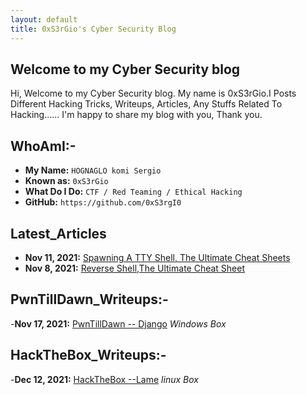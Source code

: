 ```yaml
---
layout: default
title: 0xS3rGio's Cyber Security Blog
---
```


## **Welcome to my Cyber Security blog**

Hi, Welcome to my Cyber Security blog. My name is 0xS3rGio.I Posts Different Hacking Tricks, Writeups, Articles, Any Stuffs Related To Hacking...... I'm happy to share my blog with you, Thank you.

## WhoAmI:-

- **My Name:**    `HOGNAGLO komi Sergio`
- **Known as:**   `0xS3rGio`
- **What Do I Do:**  `CTF / Red Teaming / Ethical Hacking`
- **GitHub:**     `https://github.com/0xS3rgI0`

## **Latest_Articles**

- **Nov 11, 2021:** [Spawning A TTY Shell, The Ultimate Cheat Sheets](https://0xS3rgI0.github.io/posts/Ttyshells.html)
- **Nov 8, 2021:** [Reverse Shell,The Ultimate Cheat Sheet](https://0xS3rgI0.github.io/posts/Revshell.html)



## **PwnTillDawn_Writeups:-**

-**Nov 17, 2021:** [PwnTillDawn -- Django](https://0xS3rgI0.github.io/posts/Django.html) *Windows Box*


## **HackTheBox_Writeups:-**

-**Dec 12, 2021:**  [HackTheBox --Lame](https://0xS3rgI0.github.io/posts/Lame.html) *linux Box*














